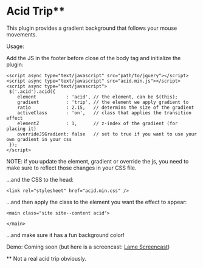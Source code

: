 Acid Trip**
===
This plugin provides a gradient background that follows your mouse movements.

Usage:

Add the JS in the footer before close of the body tag and initialize the plugin:
```
<script async type="text/javascript" src="path/to/jquery"></script>
<script async type="text/javascript" src="acid.min.js"></script>
<script async type="text/javascript">
 $('.acid').acid({
    element           : 'acid', // the element, can be $(this);
    gradient          : 'trip', // the element we apply gradient to
    ratio             : 2.15,   // determins the size of the gradient
    activeClass       : 'on',   // class that applies the transition effect
    elementZ          : 1,      // z-index of the gradient (for placing it)
    overrideJSGradient: false   // set to true if you want to use your own gradient in your css
 });
</script>
```

NOTE: if you update the element, gradient or override the js, you need to make sure to reflect those changes in your CSS file.

...and the CSS to the head:
```
<link rel="stylesheet" href="acid.min.css" />
```

...and then apply the class to the element you want the effect to appear:
```
<main class="site site--content acid">

</main>
```

...and make sure it has a fun background color!

Demo:
Coming soon (but here is a screencast: [Lame Screencast](http://via.wade.today/3s2I463Y2U1l))

** Not a real acid trip obviously.
